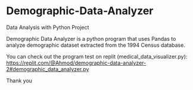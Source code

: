 # Demographic-Data-Analyzer
Data Analysis with Python Project

Demographic Data Analyzer is a python program that uses Pandas to analyze demographic dataset extracted from the 1994 Census database.

You can check out the program test on replit (medical_data_visualizer.py): https://replit.com/@Ahmod/demographic-data-analyzer-2#demographic_data_analyzer.py

Thank you
